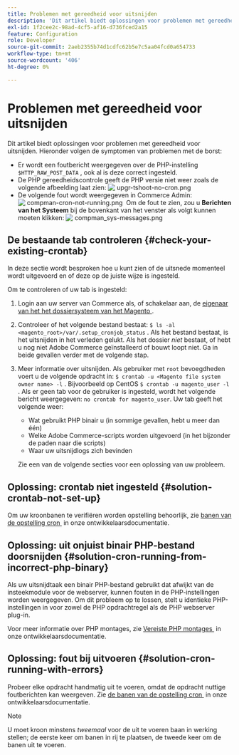 ```yaml
---
title: Problemen met gereedheid voor uitsnijden
description: 'Dit artikel biedt oplossingen voor problemen met gereedheid voor uitsnijden. Hieronder volgen de symptomen van problemen met de borst:'
exl-id: 1f2cee2c-98ad-4cf5-af16-d736fced2a15
feature: Configuration
role: Developer
source-git-commit: 2aeb2355b74d1cdfc62b5e7c5aa04fcd0a654733
workflow-type: tm+mt
source-wordcount: '406'
ht-degree: 0%

---
```


# Problemen met gereedheid voor uitsnijden

Dit artikel biedt oplossingen voor problemen met gereedheid voor uitsnijden. Hieronder volgen de symptomen van problemen met de borst:

* Er wordt een foutbericht weergegeven over de PHP-instelling `$HTTP_RAW_POST_DATA` , ook al is deze correct ingesteld.
* De PHP gereedheidscontrole geeft de PHP versie niet weer zoals de volgende afbeelding laat zien:
  ![&#x200B; upgr-tshoot-no-cron.png &#x200B;](assets/upgr-tshoot-no-cron.png)
* De volgende fout wordt weergegeven in Commerce Admin:
  ![&#x200B; compman-cron-not-running.png &#x200B;](assets/compman-cron-not-running.png)
Om de fout te zien, zou u **Berichten van het Systeem** bij de bovenkant van het venster als volgt kunnen moeten klikken:
  ![&#x200B; compman_sys-messages.png &#x200B;](assets/compman_sys-messages.png)

## De bestaande tab controleren {#check-your-existing-crontab}

In deze sectie wordt besproken hoe u kunt zien of de uitsnede momenteel wordt uitgevoerd en of deze op de juiste wijze is ingesteld.

Om te controleren of uw tab is ingesteld:

1. Login aan uw server van Commerce als, of schakelaar aan, de [&#x200B; eigenaar van het het dossiersysteem van het Magento &#x200B;](https://experienceleague.adobe.com/nl/docs/commerce-operations/installation-guide/prerequisites/file-system/overview).
1. Controleer of het volgende bestand bestaat: `$ ls -al <magento_root>/var/.setup_cronjob_status` . Als het bestand bestaat, is het uitsnijden in het verleden gelukt. Als het dossier *niet* bestaat, of hebt u nog niet Adobe Commerce geïnstalleerd of bouwt loopt niet. Ga in beide gevallen verder met de volgende stap.
1. Meer informatie over uitsnijden. Als gebruiker met `root` bevoegdheden voert u de volgende opdracht in: `$ crontab -u <Magento file system owner name> -l` . Bijvoorbeeld op CentOS `$ crontab -u magento_user -l` . Als er geen tab voor de gebruiker is ingesteld, wordt het volgende bericht weergegeven:    `no crontab for magento_user`. Uw tab geeft het volgende weer:
   * Wat gebruikt PHP binair u (in sommige gevallen, hebt u meer dan één)
   * Welke Adobe Commerce-scripts worden uitgevoerd (in het bijzonder de paden naar die scripts)
   * Waar uw uitsnijdlogs zich bevinden

   Zie een van de volgende secties voor een oplossing van uw probleem.

## Oplossing: crontab niet ingesteld {#solution-crontab-not-set-up}

Om uw kroonbanen te verifiëren worden opstelling behoorlijk, zie [&#x200B; banen van de opstelling cron &#x200B;](https://experienceleague.adobe.com/nl/docs/commerce-operations/installation-guide/next-steps/configuration) in onze ontwikkelaarsdocumentatie.

## Oplossing: uit onjuist binair PHP-bestand doorsnijden {#solution-cron-running-from-incorrect-php-binary}

Als uw uitsnijdtaak een binair PHP-bestand gebruikt dat afwijkt van de insteekmodule voor de webserver, kunnen fouten in de PHP-instellingen worden weergegeven. Om dit probleem op te lossen, stelt u identieke PHP-instellingen in voor zowel de PHP opdrachtregel als de PHP webserver plug-in.

Voor meer informatie over PHP montages, zie [&#x200B; Vereiste PHP montages &#x200B;](https://experienceleague.adobe.com/nl/docs/commerce-operations/installation-guide/prerequisites/php-settings) in onze ontwikkelaarsdocumentatie.

## Oplossing: fout bij uitvoeren {#solution-cron-running-with-errors}

Probeer elke opdracht handmatig uit te voeren, omdat de opdracht nuttige foutberichten kan weergeven. Zie [&#x200B; de banen van de opstelling cron &#x200B;](https://experienceleague.adobe.com/nl/docs/commerce-operations/installation-guide/next-steps/configuration) in onze ontwikkelaarsdocumentatie.

>[!NOTE]
>
>U moet kroon minstens *tweemaal* voor de uit te voeren baan in werking stellen; de eerste keer om banen in rij te plaatsen, de tweede keer om de banen uit te voeren.
